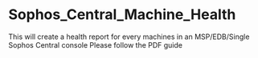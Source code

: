 # Sophos_Central_Machine_Health
This will create a health report for every machines in an MSP/EDB/Single Sophos Central console
Please follow the PDF guide

